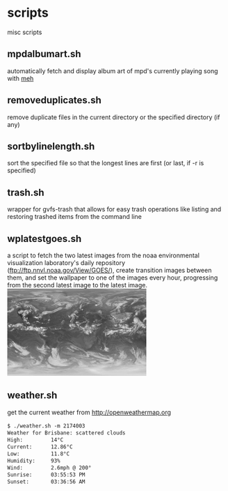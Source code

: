 # scripts
misc scripts

mpdalbumart.sh
--------------
automatically fetch and display album art of mpd's currently playing song with [meh](http://www.johnhawthorn.com/meh/)

removeduplicates.sh
-------------------
remove duplicate files in the current directory or the specified directory (if any)

sortbylinelength.sh
-------------------
sort the specified file so that the longest lines are first (or last, if -r is specified)

trash.sh
--------
wrapper for gvfs-trash that allows for easy trash operations like listing and restoring trashed items from the command line

wplatestgoes.sh
---------------
a script to fetch the two latest images from the noaa environmental visualization laboratory's daily repository (ftp://ftp.nnvl.noaa.gov/View/GOES/), create transition images between them, and set the wallpaper to one of the images every hour, progressing from the second latest image to the latest image.
![demo image](wplatestgoes-demo.gif)

weather.sh
----------
get the current weather from http://openweathermap.org

    $ ./weather.sh -m 2174003
    Weather for Brisbane: scattered clouds
    High:         14°C
    Current:      12.86°C
    Low:          11.8°C
    Humidity:     93%
    Wind:         2.6mph @ 200°
    Sunrise:      03:55:53 PM
    Sunset:       03:36:56 AM
